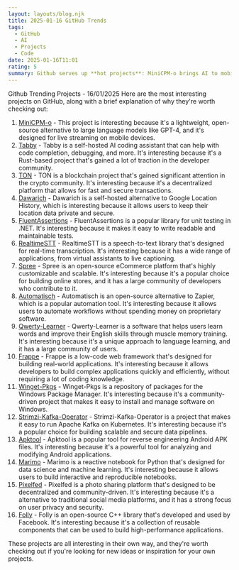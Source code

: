 ```yaml
---
layout: layouts/blog.njk
title: 2025-01-16 GitHub Trends
tags:
  - GitHub
  - AI
  - Projects
  - Code
date: 2025-01-16T11:01
rating: 5
summary: Github serves up **hot projects**: MiniCPM-o brings AI to mobile, Tabby assists coders, TON decentralizes transactions, Dawarich secures location data, FluentAssertions simplifies unit tests, RealtimeSTT transcribes speech, Spree powers eCommerce, Automatisch automates workflows, Qwerty-Learner trains English skills, Frappe builds web apps, Winget-Pkgs manages Windows packages, Strimzi-Kafka-Operator runs Kafka on Kubernetes, Apktool reverse-engineers Android apps, Marimo creates reactive notebooks, Pixelfed shares photos, Folly boosts C++ performance - **check them out** for inspiration and new ideas.
---
```

Github Trending Projects - 16/01/2025
Here are the most interesting projects on GitHub, along with a brief explanation of why they're worth checking out:
1. [MiniCPM-o](https://github.com/OpenBMB/MiniCPM-o "A GPT-4o Level MLLM for Vision, Speech and Multimodal Live Streaming on Your Phone") - This project is interesting because it's a lightweight, open-source alternative to large language models like GPT-4, and it's designed for live streaming on mobile devices.
2. [Tabby](https://github.com/TabbyML/tabby "Self-hosted AI coding assistant") - Tabby is a self-hosted AI coding assistant that can help with code completion, debugging, and more. It's interesting because it's a Rust-based project that's gained a lot of traction in the developer community.
3. [TON](https://github.com/ton-blockchain/ton "Main TON monorepo") - TON is a blockchain project that's gained significant attention in the crypto community. It's interesting because it's a decentralized platform that allows for fast and secure transactions.
4. [Dawarich](https://github.com/Freika/dawarich "Self-hosted alternative to Google Location History") - Dawarich is a self-hosted alternative to Google Location History, which is interesting because it allows users to keep their location data private and secure.
5. [FluentAssertions](https://github.com/fluentassertions/fluentassertions "A very extensive set of extension methods for unit tests") - FluentAssertions is a popular library for unit testing in .NET. It's interesting because it makes it easy to write readable and maintainable tests.
6. [RealtimeSTT](https://github.com/KoljaB/RealtimeSTT "A robust, efficient, low-latency speech-to-text library") - RealtimeSTT is a speech-to-text library that's designed for real-time transcription. It's interesting because it has a wide range of applications, from virtual assistants to live captioning.
7. [Spree](https://github.com/spree/spree "An open source eCommerce platform") - Spree is an open-source eCommerce platform that's highly customizable and scalable. It's interesting because it's a popular choice for building online stores, and it has a large community of developers who contribute to it.
8. [Automatisch](https://github.com/automatisch/automatisch "The open source Zapier alternative") - Automatisch is an open-source alternative to Zapier, which is a popular automation tool. It's interesting because it allows users to automate workflows without spending money on proprietary software.
9. [Qwerty-Learner](https://github.com/RealKai42/qwerty-learner "Words learning and English muscle memory training software") - Qwerty-Learner is a software that helps users learn words and improve their English skills through muscle memory training. It's interesting because it's a unique approach to language learning, and it has a large community of users.
10. [Frappe](https://github.com/frappe/frappe "Low code web framework for real world applications") - Frappe is a low-code web framework that's designed for building real-world applications. It's interesting because it allows developers to build complex applications quickly and efficiently, without requiring a lot of coding knowledge.
11. [Winget-Pkgs](https://github.com/microsoft/winget-pkgs "The Microsoft community Windows Package Manager manifest repository") - Winget-Pkgs is a repository of packages for the Windows Package Manager. It's interesting because it's a community-driven project that makes it easy to install and manage software on Windows.
12. [Strimzi-Kafka-Operator](https://github.com/strimzi/strimzi-kafka-operator "Apache Kafka running on Kubernetes") - Strimzi-Kafka-Operator is a project that makes it easy to run Apache Kafka on Kubernetes. It's interesting because it's a popular choice for building scalable and secure data pipelines.
13. [Apktool](https://github.com/iBotPeaches/Apktool "A tool for reverse engineering Android apk files") - Apktool is a popular tool for reverse engineering Android APK files. It's interesting because it's a powerful tool for analyzing and modifying Android applications.
14. [Marimo](https://github.com/marimo-team/marimo "A reactive notebook for Python") - Marimo is a reactive notebook for Python that's designed for data science and machine learning. It's interesting because it allows users to build interactive and reproducible notebooks.
15. [Pixelfed](https://github.com/pixelfed/pixelfed "Photo Sharing. For Everyone.") - Pixelfed is a photo sharing platform that's designed to be decentralized and community-driven. It's interesting because it's a alternative to traditional social media platforms, and it has a strong focus on user privacy and security.
16. [Folly](https://github.com/facebook/folly "An open-source C++ library developed and used at Facebook") - Folly is an open-source C++ library that's developed and used by Facebook. It's interesting because it's a collection of reusable components that can be used to build high-performance applications.

These projects are all interesting in their own way, and they're worth checking out if you're looking for new ideas or inspiration for your own projects.



